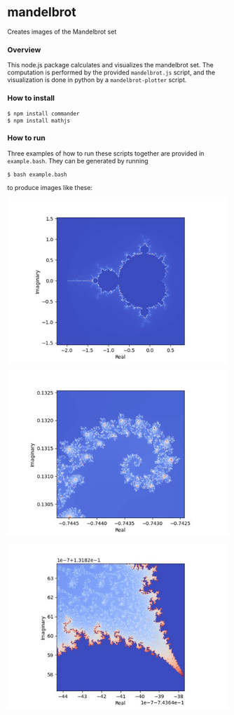 # mandelbrot
Creates images of the Mandelbrot set

### Overview
This node.js package calculates and visualizes the mandelbrot set.  The computation
is performed by the provided `mandelbrot.js` script, and the visualization is done
in python by a `mandelbrot-plotter` script.

### How to install

```
$ npm install commander
$ npm install mathjs
```

### How to run
Three examples of how to run these scripts together are provided in `example.bash`.  They can be generated by running

```
$ bash example.bash
```

to produce images like these:

![default](docs/default.jpeg)

![tail](docs/seahorse_tail.jpeg)

![valley](docs/seahorse_valley.jpeg)
